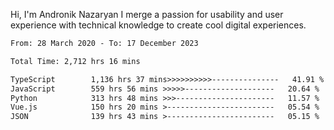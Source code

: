 Hi, I'm Andronik Nazaryan
I merge a passion for usability and user experience with technical knowledge to create cool digital experiences.


<!--START_SECTION:waka-->

```txt
From: 28 March 2020 - To: 17 December 2023

Total Time: 2,712 hrs 16 mins

TypeScript        1,136 hrs 37 mins>>>>>>>>>>---------------   41.91 %
JavaScript        559 hrs 56 mins >>>>>--------------------   20.64 %
Python            313 hrs 48 mins >>>----------------------   11.57 %
Vue.js            150 hrs 20 mins >------------------------   05.54 %
JSON              139 hrs 43 mins >------------------------   05.15 %
```

<!--END_SECTION:waka-->
